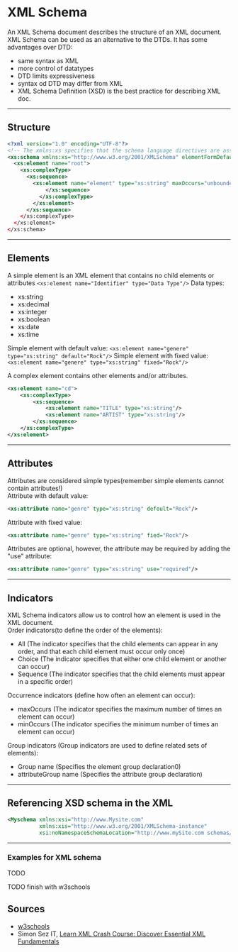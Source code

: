 # XML Schema
An XML Schema document describes the structure of an XML document.  
XML Schema can be used as an alternative to the DTDs. It has some advantages over DTD:
- same syntax as XML
- more control of datatypes
- DTD limits expressiveness
- syntax od DTD may differ from XML
- XML Schema Definition (XSD) is the best practice for describing XML doc.
___
## Structure
```xml
<?xml version="1.0" encoding="UTF-8"?>
<!-- The xmlns:xs specifies that the schema language directives are assigned the xs: namespace prefix -->
<xs:schema xmlns:xs="http://www.w3.org/2001/XMLSchema" elementFormDefault="qualified"> <!-- Declares that all element names in XML instance should be qualified with the namespace -->
  <xs:element name="root">
    <xs:complexType>
      <xs:sequence>
        <xs:element name="element" type="xs:string" maxOccurs="unbounded" minOccurs="0"/>
            </xs:sequence>
          </xs:complexType>
        </xs:element>
      </xs:sequence>
    </xs:complexType>
  </xs:element>
</xs:schema>
```
___
## Elements
A simple element is an XML element that contains no child elements or attributes
`<xs:element name="Identifier" type="Data Type"/>`
Data types:
- xs:string
- xs:decimal
- xs:integer
- xs:boolean
- xs:date
- xs:time

Simple element with default value:
`<xs:element name="genere" type="xs:string" default="Rock"/>`
Simple element with fixed value:
`<xs:element name="genere" type="xs:string" fixed="Rock"/>`

A complex element contains other elements and/or attributes.
```xml
<xs:element name="cd">
    <xs:complexType>
        <xs:sequence>
            <xs:element name="TITLE" type="xs:string"/>
            <xs:element name="ARTIST" type="xs:string"/>
        </xs:sequence>
    </xs:complexType>
</xs:element>
```
___
## Attributes
Attributes are considered simple types(remember simple elements cannot contain attributes!)  
Attribute with default value:
```xml
<xs:attribute name="genre" type="xs:string" defoult="Rock"/>
```
Attribute with fixed value:
```xml
<xs:attribute name="genre" type="xs:string" fied="Rock"/>
```
Attributes are optional, however, the attribute may be required by adding the "use" attribute:
```xml
<xs:attribute name="genre" type="xs:string" use="required"/>
```
___
## Indicators
XML Schema indicators allow us to control how an element is used in the XML document.  
Order indicators(to define the order of the elements):
- All (The <all> indicator specifies that the child elements can appear in any order, and that each child element must occur only once)
- Choice (The <choice> indicator specifies that either one child element or another can occur)
- Sequence (The <sequence> indicator specifies that the child elements must appear in a specific order)

Occurrence indicators (define how often an element can occur):
- maxOccurs (The <maxOccurs> indicator specifies the maximum number of times an element can occur)
- minOccurs (The <minOccurs> indicator specifies the minimum number of times an element can occur)

Group indicators (Group indicators are used to define related sets of elements):
- Group name (Specifies the element group declaration0)
- attributeGroup name (Specifies the attribute group declaration)
___
## Referencing XSD schema in the XML
```xml
<Myschema xmlns:xsi="http://www.Mysite.com"
          xmlns:xis="http://www.w3.org/2001/XMLSchema-instance" 
          xsi:noNamespaceSchemaLocation="http://www.mySite.com schemas/mySchema.xsd">
```
___
### Examples for XML schema
TODO

TODO finish with w3schools

## Sources
- [w3schools](https://www.w3schools.com/XML/default.asp)
- Simon Sez IT, [Learn XML Crash Course: Discover Essential XML Fundamentals](https://www.udemy.com/course/learn-xml-crash-course/)
